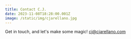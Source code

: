 ```yaml
---
title: Contact C.J.
date: 2023-11-08T18:28:00.001Z
image: /static/img/cjarellano.jpg
---
```

Get in touch, and let's make some magic! [cj@cjarellano.com](mailto:cj@cjarellano.com)